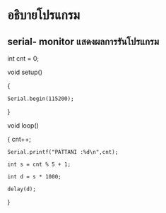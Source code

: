 # อธิบายโปรแกรม
## serial- monitor แสดงผลการรันโปรแกรม

int cnt = 0;

void setup()

{

	Serial.begin(115200);
	
}

void loop()

{
	cnt++;
	
	Serial.printf("PATTANI :%d\n",cnt);
	
	int s = cnt % 5 + 1;
	
	int d = s * 1000;
	
	delay(d);
	
}
